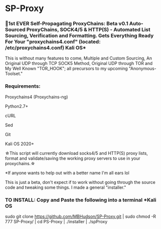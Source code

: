 # SP-Proxy
### 🥇1st EVER Self-Propagating ProxyChains: Beta v0.1 Auto-Sourced ProxyChains, SOCK4/5 & HTTP(S) - Automated List Sourcing, Verification and Formatting. Gets Everything Ready For Your "proxychains4.conf" (located: /etc/proxychains4.conf) Kali OS*
This is without many features to come, Multiple and Custom Sourcing, An Original UDP through TCP SOCK5 Method,  Original UDP through TOR and My Well Known "TOR_HOOK"; all precursors to my upcoming "Anonymous-Toolset."

### Requirements:
Proxychains4 (Proxychains-ng)

Python2.7+

cURL

Sed

Git

Kali OS 2020+

☆This script will currently download socks4/5 and HTTP(S) proxy lists, format and validate/saving the working proxy servers to use in your proxychains.☆


*If anyone wants to help out with a better name I'm all ears lol

This is just a beta, don't expect if to work without going through the source code and tweaking some things. I made a general "installer."
### TO INSTALL: Copy and Paste the following into a terminal *Kali OS
sudo git clone https://github.com/MBHudson/SP-Proxy.git | sudo chmod -R 777 SP-Proxy/ | cd PS-Proxy | ./installer | ./spProxy
